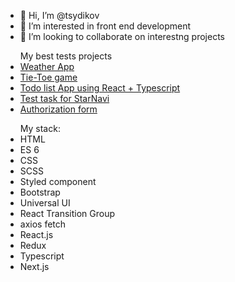 - 👋 Hi, I’m @tsydikov
- 👀 I’m interested in front end development
- 💞️ I’m looking to collaborate on interestng projects
<ul>My best tests projects
  <li><a href="https://github.com/tsydikov/weather-app">Weather App</a></li>
  <li><a href="https://github.com/tsydikov/tsydikov.github.io">Tie-Toe game</a></li>
  <li><a href="https://github.com/tsydikov/react_typescript_todo">Todo list App using React + Typescript</a></li>
  <li><a href="https://github.com/tsydikov/StarNaviTestTask.git">Test task for StarNavi</a></li>
  <li><a href="https://github.com/tsydikov/react_test_task_part2.git">Authorization form</a></li>
</ul>
<ul>My stack:
<li>HTML</li>
<li>ES 6</li>
<li>CSS</li>
<li>SCSS</li>
<li>Styled component</li>
<li>Bootstrap</li>
<li>Universal UI</li>
<li>React Transition Group</li>
<li>axios fetch</li>
<li>React.js</li>
<li>Redux</li>
<li>Typescript</li>
<li>Next.js</li>
</ul>
